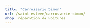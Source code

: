 ```yaml
---
title: "Carrosserie Simon"
url: /saint-esteve/carrosserie-simon/
shop: réparation de voitures
---
```

